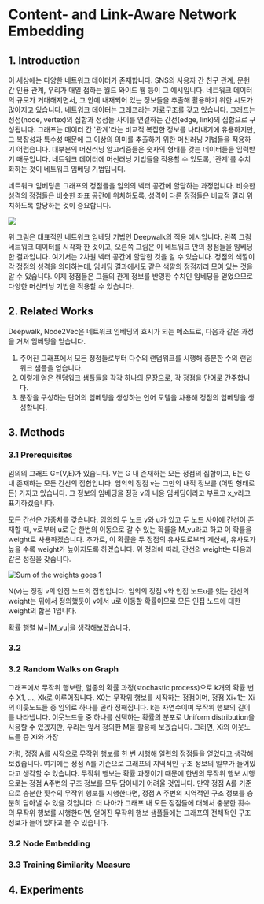 # Content- and Link-Aware Network Embedding

## 1. Introduction

   이 세상에는 다양한 네트워크 데이터가 존재합니다.
   SNS의 사용자 간 친구 관계, 문헌 간 인용 관계, 우리가 매일 접하는 월드 와이드 웹 등이 그 예시입니다.
   네트워크 데이터의 규모가 거대해지면서, 그 안에 내재되어 있는 정보들을 추출해 활용하기 위한 시도가 많아지고 있습니다.
   네트워크 데이터는 그래프라는 자료구조를 갖고 있습니다.
   그래프는 정점(node, vertex)의 집합과 정점들 사이를 연결하는 간선(edge, link)의 집합으로 구성됩니다.
   그래프는 데이터 간 '관계'라는 비교적 복잡한 정보를 나타내기에 유용하지만, 그 복잡성과 특수성 때문에 그 이상의 의미를 추출하기 위한 머신러닝 기법들을 적용하기 어렵습니다.
   대부분의 머신러닝 알고리즘들은 숫자의 형태를 갖는 데이터들을 입력받기 때문입니다.
   네트워크 데이터에 머신러닝 기법들을 적용할 수 있도록, '관계'를  수치화하는 것이 네트워크 임베딩 기법입니다.

   네트워크 임베딩은 그래프의 정점들을 임의의 벡터 공간에 할당하는 과정입니다. 비슷한 성격의 정점들은 비슷한 좌표 공간에 위치하도록, 성격이 다른 정점들은 비교적 멀리 위치하도록 할당하는 것이 중요합니다.

   <img src="https://1.bp.blogspot.com/-hx5DlfIn7xk/XRJlD47Mv6I/AAAAAAAAEO4/o9ztIaCTz7Ie2eVEczhyGuciQPxV7JKFACLcBGAs/s640/Screenshot%2B2019-06-25%2Bat%2B11.11.05%2BAM.png"></img>
   
   위 그림은 대표적인 네트워크 임베딩 기법인 Deepwalk의 적용 예시입니다.
   왼쪽 그림 네트워크 데이터를 시각화 한 것이고, 오른쪽 그림은 이 네트워크 안의 정점들을 임베딩한 결과입니다.
   여기서는 2차원 벡터 공간에 할당한 것을 알 수 있습니다.
   정점의 색깔이 각 정점의 성격을 의미하는데, 임베딩 결과에서도 같은 색깔의 정점끼리 모여 있는 것을 알 수 있습니다.
   이제 정점들은 그들의 관계 정보를 반영한 수치인 임베딩을 얻었으므로 다양한 머신러닝 기법을 적용할 수 있습니다.

## 2. Related Works

   Deepwalk, Node2Vec은 네트워크 임베딩의 효시가 되는 메소드로, 다음과 같은 과정을 거쳐 임베딩을 얻습니다.

   1. 주어진 그래프에서 모든 정점들로부터 다수의 랜덤워크를 시행해 충분한 수의 랜덤워크 샘플을 얻습니다.
   2. 이렇게 얻은 랜덤워크 샘플들을 각각 하나의 문장으로, 각 정점을 단어로 간주합니다.
   3. 문장을 구성하는 단어의 임베딩을 생성하는 언어 모델을 차용해 정점의 임베딩을 생성합니다.

## 3. Methods

### 3.1 Prerequisites

   임의의 그래프 G=(V,E)가 있습니다.
   V는 G 내 존재하는 모든 정점의 집합이고, E는 G 내 존재하는 모든 간선의 집합입니다.
   임의의 정점 v는 그만의 내적 정보를 (어떤 형태로든) 가지고 있습니다.
   그 정보의 임베딩을 정점 v의 내용 임베딩이라고 부르고 x_v라고 표기하겠습니다.

   모든 간선은 가중치를 갖습니다.
   임의의 두 노드 v와 u가 있고 두 노드 사이에 간선이 존재할 때, v로부터 u로 단 한번의 이동으로 갈 수 있는 확률을 M_vu라고 하고 이 확률을 weight로 사용하겠습니다.
   추가로, 이 확률을 두 정점의 유사도로부터 계산해, 유사도가 높을 수록 weight가 높아지도록 하겠습니다.
   위 정의에 따라, 간선의 weight는 다음과 같은 성질을 갖습니다.

   ![Sum of the weights goes 1](./resources/Eq1.png)

   N(v)는 정점 v의 인접 노드의 집합입니다. 임의의 정점 v와 인접 노드u를 잇는 간선의 weight는 위에서 정의했듯이 v에서 u로 이동할 확률이므로 모든 인접 노드에 대한 weight의 합은 1입니다.

   확률 행렬 M=|M_vu|을 생각해보겠습니다. 
   
### 3.2 

### 3.2 Random Walks on Graph

   그래프에서 무작위 행보란, 일종의 확률 과정(stochastic process)으로 k개의 확률 변수 X1, ..., Xk로 이루어집니다.
   X0는 무작위 행보를 시작하는 정점이며, 정점 Xi+1는 Xi의 이웃노드들 중 임의로 하나를 골라 정해집니다.
   k는 자연수이며 무작위 행보의 길이를 나타냅니다.
   이웃노드들 중 하나를 선택하는 확률의 분포로 Uniform distribution을 사용할 수 있겠지만, 우리는 앞서 정의한 M을 활용해 보겠습니다.
   그러면, Xi의 이웃노드들 중 Xi와 가장 

   

   가령, 정점 A를 시작으로 무작위 행보를 한 번 시행해 일련의 정점들을 얻었다고 생각해보겠습니다.
   여기에는 정점 A를 기준으로 그래프의 지역적인 구조 정보의 일부가 들어있다고 생각할 수 있습니다.
   무작위 행보는 확률 과정이기 때문에 한번의 무작위 행보 시행으로는 정점 A주변의 구조 정보를 모두 담아내기 어려울 것입니다.
   만약 정점 A를 기준으로 충분한 횟수의 무작위 행보를 시행한다면, 정점 A 주변의 지역적인 구조 정보를 충분히 담아낼 수 있을 것입니다.
   더 나아가 그래프 내 모든 정점들에 대해서 충분한 횟수의 무작위 행보를 시행한다면, 얻어진 무작위 행보 샘플들에는 그래프의 전체적인 구조 정보가 들어 있다고 볼 수 있습니다.

### 3.2 Node Embedding
### 3.3 Training Similarity Measure


## 4. Experiments

